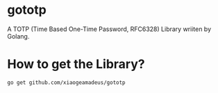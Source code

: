 # gototp
A TOTP (Time Based One-Time Password, RFC6328) Library wriiten by Golang. 

# How to get the Library?
`go get github.com/xiaogeamadeus/gototp`
